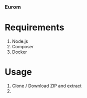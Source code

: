 ### Eurom

# Requirements
1. Node.js
2. Composer
3. Docker

# Usage
1. Clone / Download ZIP and extract
2. 
